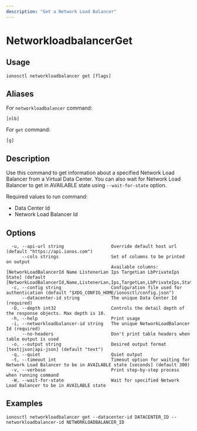 ```yaml
---
description: "Get a Network Load Balancer"
---
```


# NetworkloadbalancerGet

## Usage

```text
ionosctl networkloadbalancer get [flags]
```

## Aliases

For `networkloadbalancer` command:

```text
[nlb]
```

For `get` command:

```text
[g]
```

## Description

Use this command to get information about a specified Network Load Balancer from a Virtual Data Center. You can also wait for Network Load Balancer to get in AVAILABLE state using `--wait-for-state` option.

Required values to run command:

* Data Center Id
* Network Load Balancer Id

## Options

```text
  -u, --api-url string                  Override default host url (default "https://api.ionos.com")
      --cols strings                    Set of columns to be printed on output 
                                        Available columns: [NetworkLoadBalancerId Name ListenerLan Ips TargetLan LbPrivateIps State] (default [NetworkLoadBalancerId,Name,ListenerLan,Ips,TargetLan,LbPrivateIps,State])
  -c, --config string                   Configuration file used for authentication (default "$XDG_CONFIG_HOME/ionosctl/config.json")
      --datacenter-id string            The unique Data Center Id (required)
  -D, --depth int32                     Controls the detail depth of the response objects. Max depth is 10.
  -h, --help                            Print usage
  -i, --networkloadbalancer-id string   The unique NetworkLoadBalancer Id (required)
      --no-headers                      Don't print table headers when table output is used
  -o, --output string                   Desired output format [text|json|api-json] (default "text")
  -q, --quiet                           Quiet output
  -t, --timeout int                     Timeout option for waiting for Network Load Balancer to be in AVAILABLE state [seconds] (default 300)
  -v, --verbose                         Print step-by-step process when running command
  -W, --wait-for-state                  Wait for specified Network Load Balancer to be in AVAILABLE state
```

## Examples

```text
ionosctl networkloadbalancer get --datacenter-id DATACENTER_ID --networkloadbalancer-id NETWORKLOADBALANCER_ID
```

